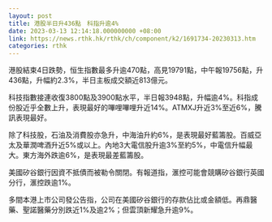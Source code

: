 ```yaml
---
layout: post
title: 港股半日升436點　科指升逾4%
date: 2023-03-13 12:14:18.000000000 +08:00
link: https://news.rthk.hk/rthk/ch/component/k2/1691734-20230313.htm
categories: rthk
---
```


港股結束4日跌勢，恒生指數最多升逾470點，高見19791點，中午報19756點，升436點，升幅約2.3%，半日主板成交額近813億元。

科技指數接連收復3800點及3900點水平，半日報3948點，升幅逾4%。科指成份股近乎全數上升，表現最好的嗶哩嗶哩升近14%。ATMXJ升近3%至近6%，騰訊表現最好。

除了科技股，石油及消費股亦急升，中海油升約6%，是表現最好藍籌股。百威亞太及華潤啤酒升近5%或以上。內地3大電信股升逾3%至約5%，中電信升幅最大。東方海外跌逾6%，是表現最差藍籌股。

美國矽谷銀行因資不抵債而被勒令關閉。有報道指，滙控可能會競購矽谷銀行英國分行，滙控跌逾1%。

多間本港上市公司發公告指，公司在美國矽谷銀行的存款佔比或金額低。再鼎醫藥、聖諾醫藥分別跌近1%及逾2%；但雲頂新耀急升逾9%。
